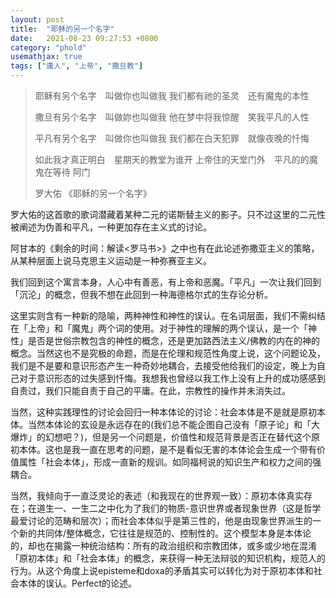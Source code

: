 ```yaml
---
layout: post
title:  "耶稣的另一个名字"
date:   2021-08-23 09:27:53 +0800
category: "phold"
usemathjax: true
tags: ["庸人", "上帝", "撒旦教"]
---
```


> 耶稣有另个名字　叫做你也叫做我
> 我们都有祂的圣灵　还有魔鬼的本性
>
> 撒旦有另个名字　叫做妳也叫做我
> 他在梦中将我惊醒　笑我平凡的人性
>
> 平凡有另个名字　叫做你也叫做我
> 我们都在白天犯罪　就像夜晚的忏悔
>
> 如此我才真正明白　星期天的教堂为谁开
> 上帝住的天堂门外　平凡的的魔鬼在等待
> 阿门
>
> 罗大佑 《耶稣的另一个名字》

罗大佑的这首歌的歌词潜藏着某种二元的诺斯替主义的影子。只不过这里的二元性被阐述为伪善和平凡，一种更加存在主义式的讨论。

阿甘本的《剩余的时间：解读\<罗马书\>》之中也有在此论述弥撒亚主义的策略，从某种层面上说马克思主义运动是一种弥赛亚主义。

我们回到这个寓言本身，人心中有善恶，有上帝和恶魔。「平凡」一次让我们回到「沉沦」的概念，但我不想在此回到一种海德格尔式的生存论分析。

这里实则含有一种新的隐喻，两种神性和神性的误认。在名词层面，我们不需纠结在「上帝」和「魔鬼」两个词的使用。对于神性的理解的两个误认，是一个「神性」是否是世俗宗教包含的神性的概念，还是更加路西法主义/佛教的内在的神的概念。当然这也不是究极的命题，而是在伦理和规范性角度上说，这个问题论及，我们是不是要和意识形态产生一种奇妙地耦合，去接受他给我们的设定，晚上为自己对于意识形态的过失感到忏悔。我想我也曾经以我工作上没有上升的成功感感到自责过，我们只能自责于自己的平庸。在此，宗教性的操作并未消失过。

当然，这种实践理性的讨论会回归一种本体论的讨论：社会本体是不是就是原初本体。当然本体论的玄设是永远存在的(我们总不能企图自己没有「原子论」和「大爆炸」的幻想吧？)，但是另一个问题是，价值性和规范背景是否正在替代这个原初本体。这也是我一直在思考的问题，是不是看似无害的本体论会生成一个带有价值属性「社会本体」，形成一直新的规训。如同福柯说的知识生产和权力之间的强耦合。

当然，我倾向于一直泛灵论的表述（和我现在的世界观一致）：原初本体真实存在；在道生一、一生二之中化为了我们的物质-意识世界或者现象世界（这是哲学最爱讨论的范畴和层次）；而社会本体似乎是第三性的，他是由现象世界派生的一个新的共同体/整体概念，它往往是规范的、控制性的。这个模型本身是本体论的，却也在揭露一种统治结构：所有的政治组织和宗教团体，或多或少地在混淆「原初本体」和「社会本体」的概念，来获得一种无法辩驳的知识机构，规范人的行为。从这个角度上说episteme和doxa的矛盾其实可以转化为对于原初本体和社会本体的误认。Perfect的论述。
